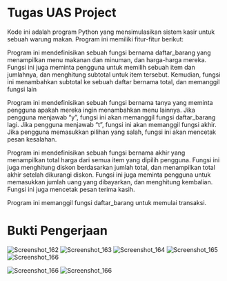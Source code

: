 # Tugas UAS Project

Kode ini adalah program Python yang mensimulasikan sistem kasir untuk sebuah warung makan. Program ini memiliki fitur-fitur berikut:

Program ini mendefinisikan sebuah fungsi bernama daftar_barang yang menampilkan menu makanan dan minuman, dan harga-harga mereka. Fungsi ini juga meminta pengguna untuk memilih sebuah item dan jumlahnya, dan menghitung subtotal untuk item tersebut. Kemudian, fungsi ini menambahkan subtotal ke sebuah daftar bernama total, dan memanggil fungsi lain

Program ini mendefinisikan sebuah fungsi bernama tanya yang meminta pengguna apakah mereka ingin menambahkan menu lainnya. Jika pengguna menjawab “y”, fungsi ini akan memanggil fungsi daftar_barang lagi. Jika pengguna menjawab “t”, fungsi ini akan memanggil fungsi akhir. Jika pengguna memasukkan pilihan yang salah, fungsi ini akan mencetak pesan kesalahan.

Program ini mendefinisikan sebuah fungsi bernama akhir yang menampilkan total harga dari semua item yang dipilih pengguna. Fungsi ini juga menghitung diskon berdasarkan jumlah total, dan menampilkan total akhir setelah dikurangi diskon. Fungsi ini juga meminta pengguna untuk memasukkan jumlah uang yang dibayarkan, dan menghitung kembalian. Fungsi ini juga mencetak pesan terima kasih.

Program ini memanggil fungsi daftar_barang untuk memulai transaksi. 

# Bukti Pengerjaan
![Screenshot_162](https://github.com/hanur1303/tugasuasproject/assets/148194701/38df0c4e-f23e-4d36-a72a-2aca8a908671)
![Screenshot_163](https://github.com/hanur1303/tugasuasproject/assets/148194701/bedd4b93-d419-4aef-92ff-7dbd5fcaf2c8)
![Screenshot_164](https://github.com/hanur1303/tugasuasproject/assets/148194701/778dd8ac-22a2-4b48-8971-63846522f2cc)
![Screenshot_165](https://github.com/hanur1303/tugasuasproject/assets/148194701/10375583-6cc8-4b65-90d4-673f91fa64df)
![Screenshot_166](https://github.com/hanur1303/tugasuasproject/assets/148194701/0c62fcd4-88e7-46bd-874b-0387e1078a5a)

![Screenshot_166](https://github.com/hanur1303/tugasuasproject/assets/148194701/ed5bcfee-4c3f-4310-9ebe-306636cee569)
![Screenshot_166](https://github.com/hanur1303/tugasuasproject/assets/148194701/df18a644-971d-4d64-af11-7b2a9f91094f)

